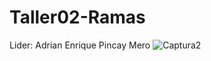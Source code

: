 # Taller02-Ramas
Lider: Adrian Enrique Pincay Mero
![Captura2](https://github.com/user-attachments/assets/993232e8-803b-4221-8c5b-00901d66941e)
